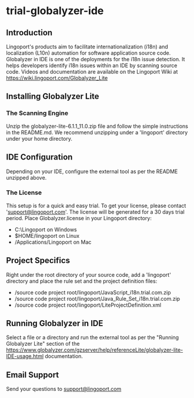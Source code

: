 # trial-globalyzer-ide
## Introduction
Lingoport's products aim to facilitate internationalization (i18n) and localization (L10n) automation for software application source code. 
Globalyzer in IDE is one of the deployments for the i18n issue detection. It helps developers identify i18n issues within an IDE by scanning source code.
Videos and documentation are available on the Lingoport Wiki at 
https://wiki.lingoport.com/Globalyzer_Lite

## Installing Globalyzer Lite
### The Scanning Engine
Unzip the globalyzer-lite-6.1.1_11.0.zip file and follow the simple instructions in the README.md.
We recommend unzipping under a 'lingoport' directory under your home directory.
 

## IDE Configuration
Depending on your IDE, configure the external tool as per the README unzipped above.

### The License
This setup is for a quick and easy trial. To get your license, please contact 'support@lingoport.com'. The license will be generated for a 30 days trial period.
Place Globalyzer.license in your Lingoport directory:
* C:\Lingoport on Windows
* $HOME/lingoport on Linux
* /Applications/Lingoport on Mac

## Project Specifics
Right under the root directory of your source code, add a 'lingoport' directory and place the rule set and the project definition files:
* /source code project root/lingoport/JavaScript_i18n.trial.com.zip
* /source code project root/lingoport/Java_Rule_Set_i18n.trial.com.zip
* /source code project root/lingoport/LiteProjectDefinition.xml

## Running Globalyzer in IDE
Select a file or a directory and run the external tool as per the "Running Globalyzer Lite" section of the https://www.globalyzer.com/gzserver/help/referenceLite/globalyzer-lite-IDE-usage.html documentation.

## Email Support
Send your questions to support@lingoport.com
